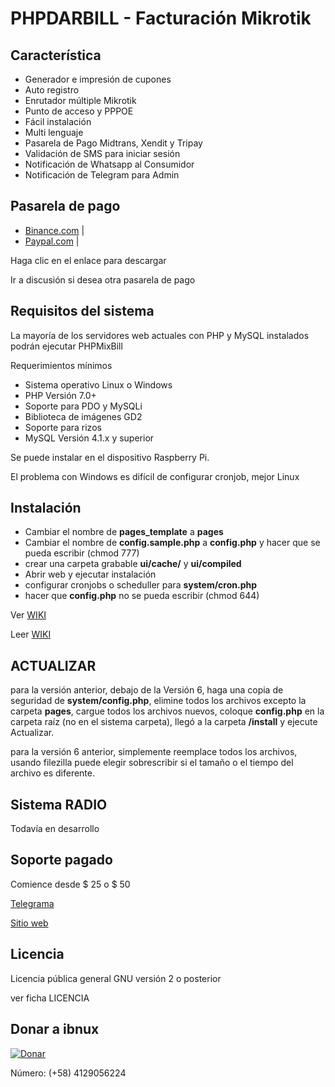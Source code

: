 # PHPDARBILL - Facturación Mikrotik

## Característica

- Generador e impresión de cupones
- Auto registro
- Enrutador múltiple Mikrotik
- Punto de acceso y PPPOE
- Fácil instalación
- Multi lenguaje
- Pasarela de Pago Midtrans, Xendit y Tripay
- Validación de SMS para iniciar sesión
- Notificación de Whatsapp al Consumidor
- Notificación de Telegram para Admin

## Pasarela de pago

- [Binance.com](https://) | 
- [Paypal.com](https://) |

Haga clic en el enlace para descargar

Ir a discusión si desea otra pasarela de pago

## Requisitos del sistema

La mayoría de los servidores web actuales con PHP y MySQL instalados podrán ejecutar PHPMixBill

Requerimientos mínimos

- Sistema operativo Linux o Windows
- PHP Versión 7.0+
- Soporte para PDO y MySQLi
- Biblioteca de imágenes GD2
- Soporte para rizos
- MySQL Versión 4.1.x y superior

Se puede instalar en el dispositivo Raspberry Pi.

El problema con Windows es difícil de configurar cronjob, mejor Linux

## Instalación

- Cambiar el nombre de **pages_template** a **pages**
- Cambiar el nombre de **config.sample.php** a **config.php** y hacer que se pueda escribir (chmod 777)
- crear una carpeta grabable **ui/cache/** y **ui/compiled**
- Abrir web y ejecutar instalación
- configurar cronjobs o scheduller para **system/cron.php**
- hacer que **config.php** no se pueda escribir (chmod 644)


Ver [WIKI](https://github.com/freedarwuin/phpdarbill/wiki/Instalation)

Leer [WIKI](https://github.com/freedarwuin/phpdarbill/wiki/Instalation)

## ACTUALIZAR

para la versión anterior, debajo de la Versión 6, haga una copia de seguridad de **system/config.php**, elimine todos los archivos excepto la carpeta **pages**, cargue todos los archivos nuevos, coloque **config.php** en la carpeta raíz (no en el sistema carpeta), llegó a la carpeta **/install** y ejecute Actualizar.

para la versión 6 anterior, simplemente reemplace todos los archivos, usando filezilla puede elegir sobrescribir si el tamaño o el tiempo del archivo es diferente.

## Sistema RADIO

Todavía en desarrollo

## Soporte pagado

Comience desde $ 25 o $ 50

[Telegrama](https://)

[Sitio web](https://)

## Licencia

Licencia pública general GNU versión 2 o posterior

ver ficha LICENCIA

## Donar a ibnux

[![Donar](https://img.shields.io/badge/Donate-PayPal-green.svg)](https://)

Número: (+58) 4129056224
